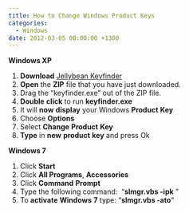 ```yaml
---
title: How to Change Windows Product Keys
categories:
  - Windows
date: 2012-03-05 00:00:00 +1300
---
```


**Windows XP**

  1. **Download** <a href="http://www.magicaljellybean.com/keyfinder.shtml" target="_blank">Jellybean Keyfinder</a>
  2. **Open** the **ZIP** file that you have just downloaded.
  3. Drag the “keyfinder.exe” out of the ZIP file.
  4. **Double** **click** to run **keyfinder.exe**
  5. It will **now** **display** your Windows **Product** **Key**
  6. Choose **Options**
  7. Select **Change** **Product** **Key**
  8. **Type** in **new** **product** **key** and press Ok

**Windows 7**

  1. Click **Start**
  2. Click **All Programs**, **Accessories**
  3. Click **Command** **Prompt**
  4. Type the following command:  &#8220;**slmgr.vbs -ipk** <insert your new product key here>&#8221;
  5. To **activate** **Windows** **7** type: &#8220;**slmgr.vbs -ato**&#8220;
